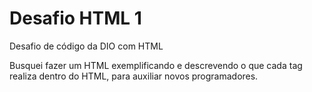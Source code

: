 # Desafio HTML 1
 Desafio de código da DIO com HTML 
 
Busquei fazer um HTML exemplificando e descrevendo o que cada tag realiza dentro do HTML, para auxiliar novos programadores.

